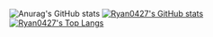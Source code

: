 ![Anurag's GitHub stats](https://github-readme-stats.vercel.app/api?username=Ryan0427&count_private=true)
[![Ryan0427's GitHub stats](https://github-readme-stats.vercel.app/api?username=Ryan0427&show_icons=true&count_private=true&theme=dark)](https://github.com/Ryan0427)
[![Ryan0427's Top Langs](https://github-readme-stats.vercel.app/api/top-langs/?username=Ryan0427&layout=compact&theme=dark)](https://github.com/Ryan0427)
<!--
**Ryan0427/Ryan0427** is a ✨ _special_ ✨ repository because its `README.md` (this file) appears on your GitHub profile.

Here are some ideas to get you started:

- 🔭 I’m currently working on ...
- 🌱 I’m currently learning ...
- 👯 I’m looking to collaborate on ...
- 🤔 I’m looking for help with ...
- 💬 Ask me about ...
- 📫 How to reach me: ...
- 😄 Pronouns: ...
- ⚡ Fun fact: ...
-->
